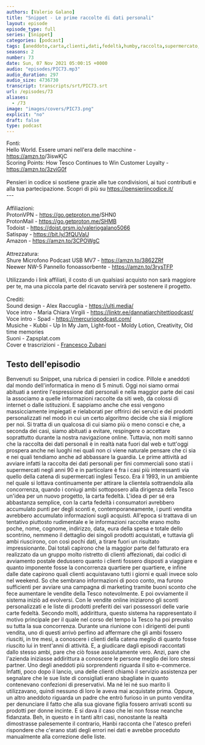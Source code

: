 ```yaml
---
authors: [Valerio Galano]
title: "Snippet - Le prime raccolte di dati personali"
layout: episode
episode_type: full
series: [Snippet]
categories: [podcast]
tags: [aneddoto,carta,clienti,dati,fedeltà,humby,raccolta,supermercato,tesco]
seasons: 2
number: 73
date: Sun, 07 Nov 2021 05:00:15 +0000
audio: "episodes/PIC73.mp3"
audio_duration: 297
audio_size: 4736730
transcript: transcripts/srt/PIC73.srt
url: /episodes/73
aliases: 
  - /73
image: "images/covers/PIC73.png"
explicit: "no"
draft: false
type: podcast
---
```

Fonti:<br />Hello World. Essere umani nell'era delle macchine - <a href="https://amzn.to" rel="noopener">https://amzn.to</a>/3iswKjC <br />Scoring Points: How Tesco Continues to Win Customer Loyalty - <a href="https://amzn.to/3zviG0f" rel="noopener">https://amzn.to/3zviG0f</a> <br /><br />Pensieri in codice si sostiene grazie alle tue condivisioni, ai tuoi contributi e alla tua partecipazione. Scopri di più su <a href="https://pensieriincodice.it/" rel="noopener">https://pensieriincodice.it/</a> <br />---<br /><br />Affiliazioni:<br />ProtonVPN - <a href="https://go.getproton.me" rel="noopener">https://go.getproton.me</a>/SHN0 <br />ProtonMail - <a href="https://go.getproton.me/SHMB" rel="noopener">https://go.getproton.me/SHMB</a> <br />Todoist - <a href="https://doist.grsm.io/valeriogalano5066" rel="noopener">https://doist.grsm.io/valeriogalano5066</a> <br />Satispay - <a href="https://bit.ly/3fQUVaU" rel="noopener">https://bit.ly/3fQUVaU</a> <br />Amazon - <a href="https://amzn.to/3CPOWgC" rel="noopener">https://amzn.to/3CPOWgC</a> <br /><br />Attrezzatura:<br />Shure Microfono Podcast USB MV7 - <a href="https://amzn.to/3862ZRf" rel="noopener">https://amzn.to/3862ZRf</a> <br />Neewer NW-5 Pannello fonoassorbente - <a href="https://amzn.to/3rysTFP" rel="noopener">https://amzn.to/3rysTFP</a> <br /><br />Utilizzando i link affiliati, il costo di un qualsiasi acquisto non sarà maggiore per te, ma una piccola parte del ricavato servirà per sostenere il progetto.<br /><br />Crediti:<br />Sound design - Alex Raccuglia - <a href="https://ulti.media/" rel="noopener">https://ulti.media/</a> <br />Voce intro - Maria Chiara Virgili - <a href="https://linktr.ee/dannatiarchitettipodcast/" rel="noopener">https://linktr.ee/dannatiarchitettipodcast/</a>  <br />Voce intro - Spad - <a href="https://mercuriopodcast.com/" rel="noopener">https://mercuriopodcast.com/</a> <br />Musiche - Kubbi - Up In My Jam, Light-foot - Moldy Lotion, Creativity, Old time memories<br />Suoni - Zapsplat.com<br />Cover e trascrizioni - <a href="https://it.linkedin.com/in/francesco-zubani-5957081a6" rel="noopener">Francesco Zubani</a>

<!-- more -->

## Testo dell'episodio

Benvenuti su Snippet, una rubrica di pensieri in codice. Pillole e aneddoti dal mondo dell'informatica
in meno di 5 minuti.
Oggi noi siamo ormai abituati a sentire l'espressione dati personali e nella maggior parte dei casi
la associamo a quelle informazioni raccolte da siti web, da colossi di internet o dalle
istituzioni. E sappiamo anche che essi vengono massicciamente impiegati e rielaborati per
offrirci dei servizi e dei prodotti personalizzati nel modo in cui un certo algoritmo decide che
sia il migliore per noi.
Si tratta di un qualcosa di cui siamo più o meno consci e che, a seconda dei casi, siamo
abituati a evitare, respingere o accettare soprattutto durante la nostra navigazione
online.
Tuttavia, non molti sanno che la raccolta dei dati personali è in realtà nata fuori
dal web e tutt'oggi prospera anche nei luoghi nei quali non ci viene naturale pensare che
ci sia e nei quali tendiamo anche ad abbassare la guardia.
Le prime attività ad avviare infatti la raccolta dei dati personali per fini commerciali sono
stati i supermercati negli anni 90 e in particolare è fra i casi più interessanti via quello
della catena di supermercati inglesi Tesco.
Era il 1993, in un ambiente nel quale si lottava continuamente per attirare la clientela sottraendola
alla concorrenza, quando i coniugi ambi sottoposero alla dirigenza della Tesco un'idea per un
nuovo progetto, la carta fedeltà.
L'idea di per sé era abbastanza semplice, con la carta fedeltà i consumatori avrebbero
accumulato punti per degli sconti e, contemporaneamente, i punti vendita avrebbero accumulato informazioni
sugli acquisti.
All'epoca si trattava di un tentativo piuttosto rudimentale e le informazioni raccolte erano
molto poche, nome, cognome, indirizzo, data, eura della spesa e totale dello scontrino,
nemmeno il dettaglio dei singoli prodotti acquistati, e tuttavia gli ambi riuscirono,
con così pochi dati, a tirare fuori un risultato impressionante.
Dai totali capirono che la maggior parte del fatturato era realizzato da un gruppo molto
ristretto di clienti affezionati, dai codici di avviamento postale dedussero quanto i clienti
fossero disposti a viaggiare e quanto imponente fosse la concorrenza quartiere per quartiere,
e infine dalle date capirono quali clienti acquistavano tutti i giorni e quali invece
solo nel weekend.
So che sembrano informazioni di poco conto, ma furono sufficienti per avviare una campagna
di marketing tramite buoni sconto che fece aumentare le vendite della Tesco notevolmente.
E poi ovviamente il sistema iniziò ad evolversi.
Con le vendite online iniziarono gli sconti personalizzati e le liste di prodotti preferiti
dei vari possessori delle varie carte fedeltà.
Secondo molti, addirittura, questo sistema ha rappresentato il motivo principale per
il quale nel corso del tempo la Tesco ha poi prevalso su tutta la sua concorrenza.
Durante una riunione con i dirigenti dei punti vendita, uno di questi arrivò perfino ad
affermare che gli ambi fossero riusciti, in tre mesi, a conoscere i clienti della catena
meglio di quanto fosse riuscito lui in trent'anni di attività.
E, a giudicare dagli episodi raccontati dallo stesso ambi, pare che ciò fosse assolutamente
vero.
Anzi, pare che l'azienda iniziasse addirittura a conoscere le persone meglio dei loro stessi
partner.
Uno degli aneddoti più sorprendenti riguarda il sito e-commerce.
Infatti, poco dopo il lancio, una delle clienti chiamò il servizio assistenza per segnalare
che le sue liste di consigliati erano sbagliate in quanto contenevano confezioni di preservativi.
Ma né lei né suo marito li utilizzavano, quindi nessuno di loro le aveva mai acquistate
prima.
Oppure, un altro aneddoto riguarda un padre che entrò furioso in un punto vendita per
denunciare il fatto che alla sua giovane figlia fossero arrivati sconti su prodotti per donne
incinte.
E si dava il caso che lei non fosse neanche fidanzata.
Beh, in questo e in tanti altri casi, nonostante la realtà dimostrasse palesemente il contrario,
Hanbi racconta che l'atesco preferì rispondere che c'erano stati degli errori nei dati e
avrebbe proceduto manualmente alla correzione delle liste.

